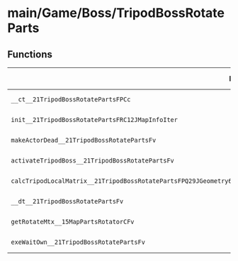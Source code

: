 # main/Game/Boss/TripodBossRotateParts

## Functions

| Name | Address | Match % |
|------|---------|---------|
| `__ct__21TripodBossRotatePartsFPCc` | `0x8009104C` | :x: (0.0%) |
| `init__21TripodBossRotatePartsFRC12JMapInfoIter` | `0x80091090` | :x: (0.0%) |
| `makeActorDead__21TripodBossRotatePartsFv` | `0x800910F8` | :x: (0.0%) |
| `activateTripodBoss__21TripodBossRotatePartsFv` | `0x80091164` | :x: (0.0%) |
| `calcTripodLocalMatrix__21TripodBossRotatePartsFPQ29JGeometry64TPosition3<Q29JGeometry38TMatrix34<Q29JGeometry13SMatrix34C<f>>>` | `0x800911A4` | :x: (0.0%) |
| `__dt__21TripodBossRotatePartsFv` | `0x80091264` | :x: (0.0%) |
| `getRotateMtx__15MapPartsRotatorCFv` | `0x800912BC` | :x: (0.0%) |
| `exeWaitOwn__21TripodBossRotatePartsFv` | `0x800912C4` | :x: (0.0%) |